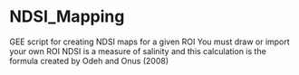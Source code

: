# NDSI_Mapping
GEE script for creating NDSI maps for a given ROI 
You must draw or import your own ROI 
NDSI is a measure of salinity and this calculation is the formula created by Odeh and Onus (2008) 
